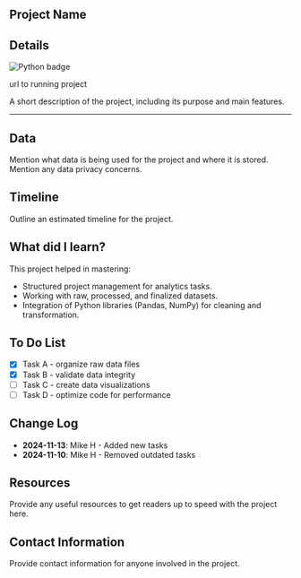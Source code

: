 ## Project Name

## Details

![Python badge](https://img.shields.io/badge/Python-3776AB?style=for-the-badge&logo=python&logoColor=white)

url to running project

A short description of the project, including its purpose and main features.

---

## Data

Mention what data is being used for the project and where it is stored. Mention any data privacy concerns.

## Timeline

Outline an estimated timeline for the project.

## What did I learn?

This project helped in mastering:

- Structured project management for analytics tasks.
- Working with raw, processed, and finalized datasets.
- Integration of Python libraries (Pandas, NumPy) for cleaning and transformation.

## To Do List

- [x] Task A - organize raw data files
- [x] Task B - validate data integrity
- [ ] Task C - create data visualizations
- [ ] Task D - optimize code for performance

## Change Log

- **2024-11-13**: Mike H - Added new tasks
- **2024-11-10**: Mike H - Removed outdated tasks

## Resources

Provide any useful resources to get readers up to speed with the project here.

## Contact Information

Provide contact information for anyone involved in the project.
